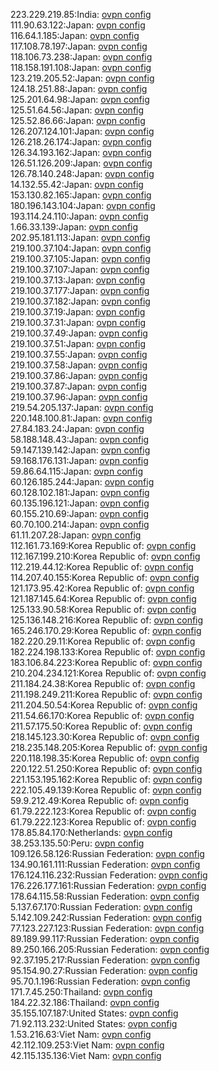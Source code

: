 223.229.219.85:India: [ovpn config](vpn/223_229_219_85.ovpn)  
111.90.63.122:Japan: [ovpn config](vpn/111_90_63_122.ovpn)  
116.64.1.185:Japan: [ovpn config](vpn/116_64_1_185.ovpn)  
117.108.78.197:Japan: [ovpn config](vpn/117_108_78_197.ovpn)  
118.106.73.238:Japan: [ovpn config](vpn/118_106_73_238.ovpn)  
118.158.191.108:Japan: [ovpn config](vpn/118_158_191_108.ovpn)  
123.219.205.52:Japan: [ovpn config](vpn/123_219_205_52.ovpn)  
124.18.251.88:Japan: [ovpn config](vpn/124_18_251_88.ovpn)  
125.201.64.98:Japan: [ovpn config](vpn/125_201_64_98.ovpn)  
125.51.64.56:Japan: [ovpn config](vpn/125_51_64_56.ovpn)  
125.52.86.66:Japan: [ovpn config](vpn/125_52_86_66.ovpn)  
126.207.124.101:Japan: [ovpn config](vpn/126_207_124_101.ovpn)  
126.218.26.174:Japan: [ovpn config](vpn/126_218_26_174.ovpn)  
126.34.193.162:Japan: [ovpn config](vpn/126_34_193_162.ovpn)  
126.51.126.209:Japan: [ovpn config](vpn/126_51_126_209.ovpn)  
126.78.140.248:Japan: [ovpn config](vpn/126_78_140_248.ovpn)  
14.132.55.42:Japan: [ovpn config](vpn/14_132_55_42.ovpn)  
153.130.82.165:Japan: [ovpn config](vpn/153_130_82_165.ovpn)  
180.196.143.104:Japan: [ovpn config](vpn/180_196_143_104.ovpn)  
193.114.24.110:Japan: [ovpn config](vpn/193_114_24_110.ovpn)  
1.66.33.139:Japan: [ovpn config](vpn/1_66_33_139.ovpn)  
202.95.181.113:Japan: [ovpn config](vpn/202_95_181_113.ovpn)  
219.100.37.104:Japan: [ovpn config](vpn/219_100_37_104.ovpn)  
219.100.37.105:Japan: [ovpn config](vpn/219_100_37_105.ovpn)  
219.100.37.107:Japan: [ovpn config](vpn/219_100_37_107.ovpn)  
219.100.37.13:Japan: [ovpn config](vpn/219_100_37_13.ovpn)  
219.100.37.177:Japan: [ovpn config](vpn/219_100_37_177.ovpn)  
219.100.37.182:Japan: [ovpn config](vpn/219_100_37_182.ovpn)  
219.100.37.19:Japan: [ovpn config](vpn/219_100_37_19.ovpn)  
219.100.37.31:Japan: [ovpn config](vpn/219_100_37_31.ovpn)  
219.100.37.49:Japan: [ovpn config](vpn/219_100_37_49.ovpn)  
219.100.37.51:Japan: [ovpn config](vpn/219_100_37_51.ovpn)  
219.100.37.55:Japan: [ovpn config](vpn/219_100_37_55.ovpn)  
219.100.37.58:Japan: [ovpn config](vpn/219_100_37_58.ovpn)  
219.100.37.86:Japan: [ovpn config](vpn/219_100_37_86.ovpn)  
219.100.37.87:Japan: [ovpn config](vpn/219_100_37_87.ovpn)  
219.100.37.96:Japan: [ovpn config](vpn/219_100_37_96.ovpn)  
219.54.205.137:Japan: [ovpn config](vpn/219_54_205_137.ovpn)  
220.148.100.81:Japan: [ovpn config](vpn/220_148_100_81.ovpn)  
27.84.183.24:Japan: [ovpn config](vpn/27_84_183_24.ovpn)  
58.188.148.43:Japan: [ovpn config](vpn/58_188_148_43.ovpn)  
59.147.139.142:Japan: [ovpn config](vpn/59_147_139_142.ovpn)  
59.168.176.131:Japan: [ovpn config](vpn/59_168_176_131.ovpn)  
59.86.64.115:Japan: [ovpn config](vpn/59_86_64_115.ovpn)  
60.126.185.244:Japan: [ovpn config](vpn/60_126_185_244.ovpn)  
60.128.102.181:Japan: [ovpn config](vpn/60_128_102_181.ovpn)  
60.135.196.121:Japan: [ovpn config](vpn/60_135_196_121.ovpn)  
60.155.210.69:Japan: [ovpn config](vpn/60_155_210_69.ovpn)  
60.70.100.214:Japan: [ovpn config](vpn/60_70_100_214.ovpn)  
61.11.207.28:Japan: [ovpn config](vpn/61_11_207_28.ovpn)  
112.161.73.169:Korea Republic of: [ovpn config](vpn/112_161_73_169.ovpn)  
112.167.199.210:Korea Republic of: [ovpn config](vpn/112_167_199_210.ovpn)  
112.219.44.12:Korea Republic of: [ovpn config](vpn/112_219_44_12.ovpn)  
114.207.40.155:Korea Republic of: [ovpn config](vpn/114_207_40_155.ovpn)  
121.173.95.42:Korea Republic of: [ovpn config](vpn/121_173_95_42.ovpn)  
121.187.145.64:Korea Republic of: [ovpn config](vpn/121_187_145_64.ovpn)  
125.133.90.58:Korea Republic of: [ovpn config](vpn/125_133_90_58.ovpn)  
125.136.148.216:Korea Republic of: [ovpn config](vpn/125_136_148_216.ovpn)  
165.246.170.29:Korea Republic of: [ovpn config](vpn/165_246_170_29.ovpn)  
182.220.29.11:Korea Republic of: [ovpn config](vpn/182_220_29_11.ovpn)  
182.224.198.133:Korea Republic of: [ovpn config](vpn/182_224_198_133.ovpn)  
183.106.84.223:Korea Republic of: [ovpn config](vpn/183_106_84_223.ovpn)  
210.204.234.121:Korea Republic of: [ovpn config](vpn/210_204_234_121.ovpn)  
211.184.24.38:Korea Republic of: [ovpn config](vpn/211_184_24_38.ovpn)  
211.198.249.211:Korea Republic of: [ovpn config](vpn/211_198_249_211.ovpn)  
211.204.50.54:Korea Republic of: [ovpn config](vpn/211_204_50_54.ovpn)  
211.54.66.170:Korea Republic of: [ovpn config](vpn/211_54_66_170.ovpn)  
211.57.175.50:Korea Republic of: [ovpn config](vpn/211_57_175_50.ovpn)  
218.145.123.30:Korea Republic of: [ovpn config](vpn/218_145_123_30.ovpn)  
218.235.148.205:Korea Republic of: [ovpn config](vpn/218_235_148_205.ovpn)  
220.118.198.35:Korea Republic of: [ovpn config](vpn/220_118_198_35.ovpn)  
220.122.51.250:Korea Republic of: [ovpn config](vpn/220_122_51_250.ovpn)  
221.153.195.162:Korea Republic of: [ovpn config](vpn/221_153_195_162.ovpn)  
222.105.49.139:Korea Republic of: [ovpn config](vpn/222_105_49_139.ovpn)  
59.9.212.49:Korea Republic of: [ovpn config](vpn/59_9_212_49.ovpn)  
61.79.222.123:Korea Republic of: [ovpn config](vpn/61_79_222_123.ovpn)  
61.79.222.123:Korea Republic of: [ovpn config](vpn/61_79_222_123.ovpn)  
178.85.84.170:Netherlands: [ovpn config](vpn/178_85_84_170.ovpn)  
38.253.135.50:Peru: [ovpn config](vpn/38_253_135_50.ovpn)  
109.126.58.126:Russian Federation: [ovpn config](vpn/109_126_58_126.ovpn)  
134.90.161.111:Russian Federation: [ovpn config](vpn/134_90_161_111.ovpn)  
176.124.116.232:Russian Federation: [ovpn config](vpn/176_124_116_232.ovpn)  
176.226.177.161:Russian Federation: [ovpn config](vpn/176_226_177_161.ovpn)  
178.64.115.58:Russian Federation: [ovpn config](vpn/178_64_115_58.ovpn)  
5.137.67.170:Russian Federation: [ovpn config](vpn/5_137_67_170.ovpn)  
5.142.109.242:Russian Federation: [ovpn config](vpn/5_142_109_242.ovpn)  
77.123.227.123:Russian Federation: [ovpn config](vpn/77_123_227_123.ovpn)  
89.189.99.117:Russian Federation: [ovpn config](vpn/89_189_99_117.ovpn)  
89.250.166.205:Russian Federation: [ovpn config](vpn/89_250_166_205.ovpn)  
92.37.195.217:Russian Federation: [ovpn config](vpn/92_37_195_217.ovpn)  
95.154.90.27:Russian Federation: [ovpn config](vpn/95_154_90_27.ovpn)  
95.70.1.196:Russian Federation: [ovpn config](vpn/95_70_1_196.ovpn)  
171.7.45.250:Thailand: [ovpn config](vpn/171_7_45_250.ovpn)  
184.22.32.186:Thailand: [ovpn config](vpn/184_22_32_186.ovpn)  
35.155.107.187:United States: [ovpn config](vpn/35_155_107_187.ovpn)  
71.92.113.232:United States: [ovpn config](vpn/71_92_113_232.ovpn)  
1.53.216.63:Viet Nam: [ovpn config](vpn/1_53_216_63.ovpn)  
42.112.109.253:Viet Nam: [ovpn config](vpn/42_112_109_253.ovpn)  
42.115.135.136:Viet Nam: [ovpn config](vpn/42_115_135_136.ovpn)  
